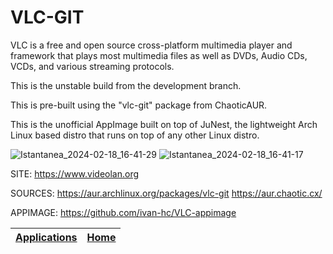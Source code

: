 # VLC-GIT

 VLC is a free and open source cross-platform multimedia player and framework
 that plays most multimedia files as  well as DVDs, Audio CDs, VCDs, and 
 various streaming  protocols. 
 
 This is the unstable build from the development branch.
 
 This is pre-built using the "vlc-git" package from ChaoticAUR.
 
 This is the unofficial AppImage built on top of JuNest, the lightweight 
 Arch Linux based distro that runs on top of any other Linux distro.

 ![Istantanea_2024-02-18_16-41-29](https://github.com/Portable-Linux-Apps/Portable-Linux-Apps.github.io/assets/88724353/6d2747e1-e485-4216-ab87-b65d57713bf2)
 ![Istantanea_2024-02-18_16-41-17](https://github.com/Portable-Linux-Apps/Portable-Linux-Apps.github.io/assets/88724353/7f73b92b-b619-480e-91f8-8911aa1c80ea)
 
 SITE: https://www.videolan.org

 SOURCES: https://aur.archlinux.org/packages/vlc-git https://aur.chaotic.cx/
 
 APPIMAGE: https://github.com/ivan-hc/VLC-appimage

 | [Applications](https://portable-linux-apps.github.io/apps.html) | [Home](https://portable-linux-apps.github.io)
 | --- | --- |
